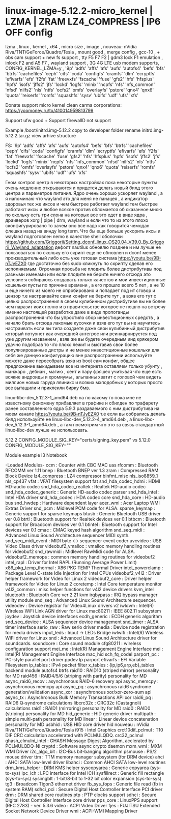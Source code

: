 # linux-image-5.12.2-micro_kernel | LZMA | ZRAM LZ4_COMPRESS | IP6 OFF config
lzma , linux , kernel , x64 , micro size , image , nouveau: nVidia Riva/TNT/GeForce/Quadro/Tesla , mount good , merge config , gcc-10 , + obs cam support + new fs support , tty F5 F7 F2 | gdm3 lock F1 emulation , inlock F2 and А5 F7 , wayland support , 3G 4G LTE usb modem supports, CONFIG_KERNEL_LZMA=y , '9p' 'adfs' 'affs' 'afs' 'aufs' 'autofs4' 'befs' 'bfs' 'btrfs' 'cachefiles' 'ceph' 'cifs' 'coda' 'configfs' 'cramfs' 'dlm' 'ecryptfs' 'efivarfs' 'efs' 'f2fs' 'fat' 'freevxfs' 'fscache' 'fuse' 'gfs2' 'hfs' 'hfsplus' 'hpfs' 'isofs' 'jffs2' 'jfs' 'lockd' 'logfs' 'minix' 'ncpfs' 'nfs' 'nfs_common' 'nfsd' 'nilfs2' 'nls' 'ntfs' 'ocfs2' 'omfs' 'overlayfs' 'pstore' 'qnx4' 'qnx6' 'quota' 'reiserfs' 'romfs' 'squashfs' 'sysv' 'ubifs' 'udf' 'ufs' 'xfs'

Donate support micro kernel clean carma corporations: https://yoomoney.ru/to/410014959813799

Support ufw good + Support firewallD not support 

Example /boot/initrd.img-5.12.2 copy to developer folder rename initrd.img-5.12.2.tar.gz view arhive structure

FS: '9p' 'adfs' 'affs' 'afs' 'aufs' 'autofs4' 'befs' 'bfs' 'btrfs' 'cachefiles' 'ceph' 'cifs' 'coda' 'configfs' 'cramfs' 'dlm' 'ecryptfs' 'efivarfs' 'efs' 'f2fs' 'fat' 'freevxfs' 'fscache' 'fuse' 'gfs2' 'hfs' 'hfsplus' 'hpfs' 'isofs' 'jffs2' 'jfs' 'lockd' 'logfs' 'minix' 'ncpfs' 'nfs' 'nfs_common' 'nfsd' 'nilfs2' 'nls' 'ntfs' 'ocfs2' 'omfs' 'overlayfs' 'pstore' 'qnx4' 'qnx6' 'quota' 'reiserfs' 'romfs' 'squashfs' 'sysv' 'ubifs' 'udf' 'ufs' 'xfs'

Гном контрол центр в некоторых настройках пока некоторые пункты очень медленно открываются и придется делать новый билд этого центра и параметров питания. Ядро очень хорошо ускоряет wayland , а я напоминаю что wayland это для меня не панацея , а индикатор здоровья тех же иксов и чем быстрее работает wayland тем быстрее работают иксы и любое всякое против обломается об сказанное мною по скольку есть три слона на которых все это едет в виде ядра , драиверов xorg | pipe | drm, wayland и если что то из этого плохо сконфигурировано то зачем оно все надо как говорится чемодан флешка назад на винду long term. Что бы еще больше ускорить иксы и wayland подготовлен nemo в качестве shell оболочки https://github.com/Griggorii/Setting_dconf_linux_OS20.04_V39.0_By_Griggorii_Wayland_adaptation дефолт nautilus обновлю позднее и им лучше не пользоваться по скольку его скрипт еще не обновлен и dconf менее производительный либо есть уже готовая система https://youtu.be/9B-nTJyEZX0 где достаточно без sudo кликнуть по скрипту сделав его исполняемым. Огромная просьба не плодить более дистрибутивы под разными именами или если плодите не берите ничего отсюда это условие я собираюсь создавать только качество и мои инвестиционные кошельки пусты по причине времени , а его прошло всего 5 лет , а не 10 и еще ничего из моего не опробировано и попадает под ит сговор и цензор т.е настраивайте сами конфиг не берите тут , а взяв его тут с целью распространения в своем кулибинном дистрибутиве вы не более чем паразит коих полно и в правительстве которое не пошло на встречу именно настоящей разработке даже в виде пропоганды распростронения что бы упростило сбор инвестиционных средств , а начало брать отсюда лакомые кусочки и взяв его тут вы не научитесь настраивать если вы типа создаете даже свои кулибинный дистрибутив который потухнет как очередной антегрос или реинкарнируется под уже другим названием , взяв же вы будете очередным инд крякером удачно подобрав то что плохо лежит и выставив свои более популизированные дистры и не менее инвестиционные кошельки для себя же данную конфигурацию вне распространении используйте можете даже пересобрать взяв из boot сам конфиг, общее предложение выкидываем все из интернета оставляем только убунту , манжаро , дебиан , магию , сент и пару фряшек учитывая что еще есть всякие андроиды и хромиумы , альпаины хватит с головой чем видеть миллион новых гаруда ляиникс и всяких мхподобных у которых просто все вытащили и приклеили бирку бмв.

linux-libc-dev_5.12.3-1_amd64.deb на по какому то пока мне не известному феномену прибавляет в графике и сбилден по трафарету ранее составленного ядра 5.9.3 раздаваемого с ним дистрибутива на моем канале https://youtu.be/9B-nTJyEZX0 т.е если вы собрались делать билд используйте не linux-libc-dev_5.12.2-4_amd64.deb , а linux-libc-dev_5.12.3-1_amd64.deb , а там посмотрим что это за связь  стандартный linux-libc-dev лучше не использовать.

5.12.2 CONFIG_MODULE_SIG_KEY="certs/signing_key.pem" vs 5.12.0 CONFIG_MODULE_SIG_KEY=""

Module example i3 Notebook

-Loaded Modules-
ccm		: Counter with CBC MAC
uas
rfcomm		: Bluetooth RFCOMM ver 1.11
bnep		: Bluetooth BNEP ver 1.3
zram		: Compressed RAM Block Device
lz4_compress		: LZ4 compressor
binfmt_misc
nls_iso8859_1
nls_cp437
vfat		: VFAT filesystem support
fat
snd_hda_codec_hdmi		: HDMI HD-audio codec
snd_hda_codec_realtek		: Realtek HD-audio codec
snd_hda_codec_generic		: Generic HD-audio codec parser
snd_hda_intel		: Intel HDA driver
snd_hda_codec		: HDA codec core
snd_hda_core		: HD-audio bus
snd_hwdep		: Hardware dependent layer
acer_wmi		: Acer Laptop WMI Extras Driver
snd_pcm		: Midlevel PCM code for ALSA.
sparse_keymap		: Generic support for sparse keymaps
btusb		: Generic Bluetooth USB driver ver 0.8
btrtl		: Bluetooth support for Realtek devices ver 0.1
btbcm		: Bluetooth support for Broadcom devices ver 0.1
btintel		: Bluetooth support for Intel devices ver 0.1
cmac		: CMAC keyed hash algorithm
snd_seq_midi		: Advanced Linux Sound Architecture sequencer MIDI synth.
snd_seq_midi_event		: MIDI byte &lt;-&gt; sequencer event coder
uvcvideo		: USB Video Class driver
videobuf2_vmalloc		: vmalloc memory handling routines for videobuf2
snd_rawmidi		: Midlevel RawMidi code for ALSA.
videobuf2_memops		: common memory handling routines for videobuf2
intel_rapl		: Driver for Intel RAPL (Running Average Power Limit)
x86_pkg_temp_thermal		: X86 PKG TEMP Thermal Driver
intel_powerclamp		: Package Level C-state Idle Injection for Intel CPUs
videobuf2_v4l2		: Driver helper framework for Video for Linux 2
videobuf2_core		: Driver helper framework for Video for Linux 2
coretemp		: Intel Core temperature monitor
v4l2_common		: misc helper functions for v4l2 device drivers
kvm_intel
bluetooth		: Bluetooth Core ver 2.21
kvm
irqbypass		: IRQ bypass manager utility module
snd_seq		: Advanced Linux Sound Architecture sequencer.
videodev		: Device registrar for Video4Linux drivers v2
iwldvm		: Intel(R) Wireless WiFi Link AGN driver for Linux
mac80211		: IEEE 802.11 subsystem
joydev		: Joystick device interfaces
ecdh_generic		: ECDH generic algorithm
snd_seq_device		: ALSA sequencer device management
snd_timer		: ALSA timer interface
serio_raw		: Raw serio driver
media		: Device node registration for media drivers
input_leds		: Input -&gt; LEDs Bridge
iwlwifi		: Intel(R) Wireless WiFi driver for Linux
snd		: Advanced Linux Sound Architecture driver for soundcards.
soundcore		: Core sound module
cfg80211		: wireless configuration support
mei_me		: Intel(R) Management Engine Interface
mei		: Intel(R) Management Engine Interface
mac_hid
sch_fq_codel
parport_pc		: PC-style parallel port driver
ppdev
lp
parport
efivarfs		: EFI Variable Filesystem
ip_tables		: IPv4 packet filter
x_tables		: {ip,ip6,arp,eb}_tables backend module
autofs4
btrfs
raid10		: RAID10 (striped mirror) personality for MD
raid456		: RAID4/5/6 (striping with parity) personality for MD
async_raid6_recov		: asynchronous RAID-6 recovery api
async_memcpy		: asynchronous memcpy api
async_pq		: asynchronous raid6 syndrome generation/validation
async_xor		: asynchronous xor/xor-zero-sum api
async_tx		: Asynchronous Bulk Memory Transactions API
xor
raid6_pq		: RAID6 Q-syndrome calculations
libcrc32c		: CRC32c (Castagnoli) calculations
raid1		: RAID1 (mirroring) personality for MD
raid0		: RAID0 (striping) personality for MD
hid_generic		: HID generic driver
multipath		: simple multi-path personality for MD
linear		: Linear device concatenation personality for MD
usbhid		: USB HID core driver
hid
nouveau		: nVidia Riva/TNT/GeForce/Quadro/Tesla
i915		: Intel Graphics
crct10dif_pclmul		: T10 DIF CRC calculation accelerated with PCLMULQDQ.
crc32_pclmul
ghash_clmulni_intel		: GHASH Message Digest Algorithm, acclerated by PCLMULQDQ-NI
cryptd		: Software async crypto daemon
mxm_wmi		: MXM WMI Driver
i2c_algo_bit		: I2C-Bus bit-banging algorithm
psmouse		: PS/2 mouse driver
ttm		: TTM memory manager subsystem (for DRM device)
ahci		: AHCI SATA low-level driver
libahci		: Common AHCI SATA low-level routines
drm_kms_helper		: DRM KMS helper
syscopyarea		: Generic copyarea (sys-to-sys)
lpc_ich		: LPC interface for Intel ICH
sysfillrect		: Generic fill rectangle (sys-to-sys)
sysimgblt		: 1-bit/8-bit to 1-32 bit color expansion (sys-to-sys)
tg3		: Broadcom Tigon3 ethernet driver
fb_sys_fops		: Generic file read (fb in system RAM)
sdhci_pci		: Secure Digital Host Controller Interface PCI driver
drm		: DRM shared core routines
ptp		: PTP clocks support
sdhci		: Secure Digital Host Controller Interface core driver
pps_core		: LinuxPPS support (RFC 2783) - ver. 5.3.6
video		: ACPI Video Driver
fjes		: FUJITSU Extended Socket Network Device Driver
wmi		: ACPI-WMI Mapping Driver

